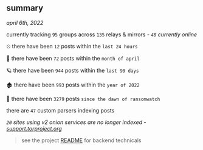 
## summary
_april 6th, 2022_

currently tracking `95` groups across `135` relays & mirrors - _`48` currently online_

⏲ there have been `12` posts within the `last 24 hours`

🦈 there have been `72` posts within the `month of april`

🪐 there have been `944` posts within the `last 90 days`

🏚 there have been `993` posts within the `year of 2022`

🦕 there have been `3279` posts `since the dawn of ransomwatch`

there are `47` custom parsers indexing posts

_`20` sites using v2 onion services are no longer indexed - [support.torproject.org](https://support.torproject.org/onionservices/v2-deprecation/)_

> see the project [README](https://github.com/thetanz/ransomwatch#ransomwatch--) for backend technicals
